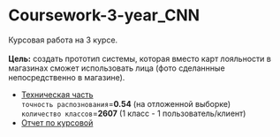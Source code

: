 # Coursework-3-year_CNN
Курсовая работа на 3 курсе.<br><br>
<b>Цель:</b> создать прототип системы, которая вместо карт лояльности в магазинах сможет использовать лица (фото сделаннные непосредственно в магазине).

- <a href="https://github.com/RomanMatiiv/Coursework-3-year_CNN/tree/master/DS_part"> Техническая часть</a><br> `точность распознования`=<b>0.54</b> (на отложенной выборке)<br> `количество классов`=<b>2607</b> (1 класс - 1 пользователь/клиент)
- <a href="https://github.com/RomanMatiiv/Coursework-3-year_CNN/blob/master/Reporting_part/Курсач_отчет/Матиив%20РА%20(153049)%20%5BПИ3-1%5D%20Система%20искусственного%20интеллекта%20на%20базе%20нейронных%20сетей%20для%20работы%20в%20составе%20системы%20лояльности%20покупателей.docx">Отчет по курсовой</a>
